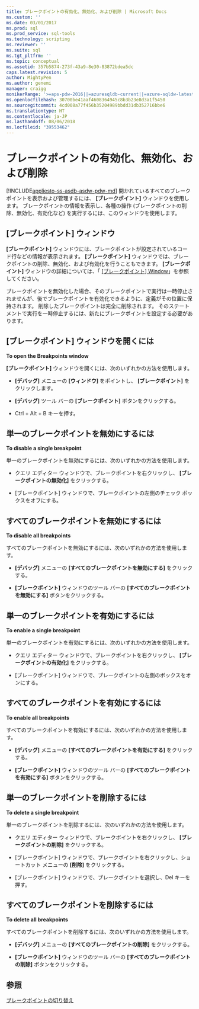```yaml
---
title: ブレークポイントの有効化、無効化、および削除 | Microsoft Docs
ms.custom: ''
ms.date: 03/01/2017
ms.prod: sql
ms.prod_service: sql-tools
ms.technology: scripting
ms.reviewer: ''
ms.suite: sql
ms.tgt_pltfrm: ''
ms.topic: conceptual
ms.assetid: 357b5874-273f-43a9-8e30-83872bdea5dc
caps.latest.revision: 5
author: MightyPen
ms.author: genemi
manager: craigg
monikerRange: '>=aps-pdw-2016||=azuresqldb-current||=azure-sqldw-latest||>=sql-server-2016||=sqlallproducts-allversions||>=sql-server-linux-2017'
ms.openlocfilehash: 30700be41aaf4608364945c8b3b23e8d3a1f5450
ms.sourcegitcommit: 4cd008a77f456b35204989bbdd31db352716bbe6
ms.translationtype: HT
ms.contentlocale: ja-JP
ms.lasthandoff: 08/06/2018
ms.locfileid: "39553462"
---
```

# <a name="enable-disable-and-delete-breakpoints"></a>ブレークポイントの有効化、無効化、および削除
[!INCLUDE[appliesto-ss-asdb-asdw-pdw-md](../../includes/appliesto-ss-asdb-asdw-pdw-md.md)]
  開かれているすべてのブレークポイントを表示および管理するには、 **[ブレークポイント]** ウィンドウを使用します。 ブレークポイントの情報を表示し、各種の操作 (ブレークポイントの削除、無効化、有効化など) を実行するには、このウィンドウを使用します。  
  
## <a name="the-breakpoints-window"></a>[ブレークポイント] ウィンドウ  
 **[ブレークポイント]** ウィンドウには、ブレークポイントが設定されているコード行などの情報が表示されます。 **[ブレークポイント]** ウィンドウでは、ブレークポイントの削除、無効化、および有効化を行うこともできます。 **[ブレークポイント]** ウィンドウの詳細については、「 [[ブレークポイント] Window](../../relational-databases/scripting/transact-sql-debugger-breakpoints-window.md)」を参照してください。  
  
 ブレークポイントを無効化した場合、そのブレークポイントで実行は一時停止されませんが、後でブレークポイントを有効化できるように、定義がその位置に保持されます。 削除したブレークポイントは完全に削除されます。 そのステートメントで実行を一時停止するには、新たにブレークポイントを設定する必要があります。  
  
## <a name="to-open-the-breakpoints-window"></a>[ブレークポイント] ウィンドウを開くには  
 **To open the Breakpoints window**  
  
 **[ブレークポイント]** ウィンドウを開くには、次のいずれかの方法を使用します。  
  
-   **[デバッグ]** メニューの **[ウィンドウ]** をポイントし、 **[ブレークポイント]** をクリックします。  
  
-   **[デバッグ]** ツール バーの **[ブレークポイント]** ボタンをクリックする。  
  
-   Ctrl + Alt + B キーを押す。  
  
## <a name="to-disable-a-single-breakpoint"></a>単一のブレークポイントを無効にするには  
 **To disable a single breakpoint**  
  
 単一のブレークポイントを無効にするには、次のいずれかの方法を使用します。  
  
-   クエリ エディター ウィンドウで、ブレークポイントを右クリックし、 **[ブレークポイントの無効化]** をクリックする。  
  
-   [ブレークポイント] ウィンドウで、ブレークポイントの左側のチェック ボックスをオフにする。  
  
## <a name="to-disable-all-breakpoints"></a>すべてのブレークポイントを無効にするには  
 **To disable all breakpoints**  
  
 すべてのブレークポイントを無効にするには、次のいずれかの方法を使用します。  
  
-   **[デバッグ]** メニューの **[すべてのブレークポイントを無効にする]** をクリックする。  
  
-   **[ブレークポイント]** ウィンドウのツール バーの **[すべてのブレークポイントを無効にする]** ボタンをクリックする。  
  
## <a name="to-enable-a-single-breakpoint"></a>単一のブレークポイントを有効にするには  
 **To enable a single breakpoint**  
  
 単一のブレークポイントを有効にするには、次のいずれかの方法を使用します。  
  
-   クエリ エディター ウィンドウで、ブレークポイントを右クリックし、 **[ブレークポイントの有効化]** をクリックする。  
  
-   [ブレークポイント] ウィンドウで、ブレークポイントの左側のボックスをオンにする。  
  
## <a name="to-enable-all-breakpoints"></a>すべてのブレークポイントを有効にするには  
 **To enable all breakpoints**  
  
 すべてのブレークポイントを有効にするには、次のいずれかの方法を使用します。  
  
-   **[デバッグ]** メニューの **[すべてのブレークポイントを有効にする]** をクリックする。  
  
-   **[ブレークポイント]** ウィンドウのツール バーの **[すべてのブレークポイントを有効にする]** ボタンをクリックする。  
  
## <a name="to-delete-a-single-breakpoint"></a>単一のブレークポイントを削除するには  
 **To delete a single breakpoint**  
  
 単一のブレークポイントを削除するには、次のいずれかの方法を使用します。  
  
-   クエリ エディター ウィンドウで、ブレークポイントを右クリックし、 **[ブレークポイントの削除]** をクリックする。  
  
-   [ブレークポイント] ウィンドウで、ブレークポイントを右クリックし、ショートカット メニューの **[削除]** をクリックする。  
  
-   [ブレークポイント] ウィンドウで、ブレークポイントを選択し、Del キーを押す。  
  
## <a name="to-delete-all-breakpoints"></a>すべてのブレークポイントを削除するには  
 **To delete all breakpoints**  
  
 すべてのブレークポイントを削除するには、次のいずれかの方法を使用します。  
  
-   **[デバッグ]** メニューの **[すべてのブレークポイントの削除]** をクリックする。  
  
-   **[ブレークポイント]** ウィンドウのツール バーの **[すべてのブレークポイントの削除]** ボタンをクリックする。  
  
## <a name="see-also"></a>参照  
 [ブレークポイントの切り替え](../../relational-databases/scripting/toggle-a-breakpoint.md)  
  
  

